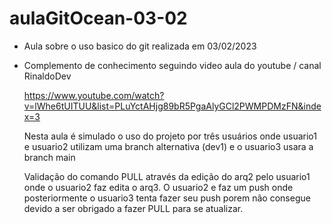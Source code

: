 # aulaGitOcean-03-02
- Aula sobre o uso basico do git realizada em 03/02/2023 

- Complemento de conhecimento seguindo video aula do youtube / canal RinaldoDev 
  
  https://www.youtube.com/watch?v=lWhe6tUITUU&list=PLuYctAHjg89bR5PgaAlyGCl2PWMPDMzFN&index=3
  
  Nesta aula é simulado o uso do projeto por três usuários onde usuario1 e usuario2 utilizam uma branch alternativa (dev1) e o usuario3 usara a branch main
  
  Validação do comando PULL através da edição do arq2 pelo usuario1 onde o usuario2 faz edita o arq3. O usuario2 e faz um push
  onde posteriormente o usuario3 tenta fazer seu push porem não consegue devido a ser obrigado a fazer PULL para se atualizar.
